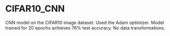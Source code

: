 # CIFAR10_CNN
CNN model on the CIFAR10 image dataset. Used the Adam optimizer. Model trained for 20 epochs achieves 76% test accuracy. No data transformations.
